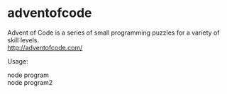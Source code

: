 # adventofcode
Advent of Code is a series of small programming puzzles for a variety of skill levels.  
http://adventofcode.com/

Usage:

node program  
node program2  
